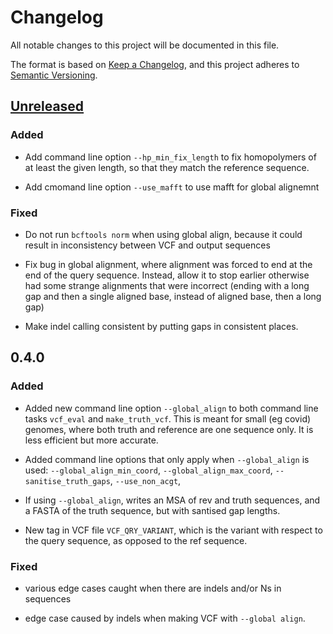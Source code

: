 # Changelog

All notable changes to this project will be documented in this file.

The format is based on [Keep a Changelog](https://keepachangelog.com/en/1.0.0/), and
this project adheres to [Semantic Versioning](https://semver.org/spec/v2.0.0.html).

## [Unreleased]

### Added

- Add command line option `--hp_min_fix_length` to fix homopolymers of at
  least the given length, so that they match the reference sequence.

- Add cmomand line option `--use_mafft` to use mafft for global alignemnt

### Fixed

- Do not run `bcftools norm` when using global align, because it could
  result in inconsistency between VCF and output sequences

- Fix bug in global alignment, where alignment was forced to end at the
  end of the query sequence. Instead, allow it to stop earlier otherwise
  had some strange alignments that were incorrect (ending with a long gap and
  then a single aligned base, instead of aligned base, then a long gap)

- Make indel calling consistent by putting gaps in consistent places.

## 0.4.0

### Added

- Added new command line option `--global_align` to both command line tasks
  `vcf_eval` and `make_truth_vcf`. This is meant for small (eg covid) genomes,
  where both truth and reference are one sequence only. It is less efficient
  but more accurate.

- Added command line options that only apply when `--global_align` is used:
  `--global_align_min_coord`, `--global_align_max_coord`,
  `--sanitise_truth_gaps`, `--use_non_acgt`,

- If using `--global_align`, writes an MSA of rev and truth sequences, and
  a FASTA of the truth sequence, but with santised gap lengths.

- New tag in VCF file `VCF_QRY_VARIANT`, which is the variant with respect to
  the query sequence, as opposed to the ref sequence.


### Fixed

- various edge cases caught when there are indels and/or Ns in sequences

- edge case caused by indels when making VCF with `--global align`.


[Unreleased]: https://github.com/iqbal-lab-org/varifier/compare/v0.4.0...HEAD
